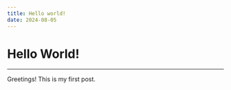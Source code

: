 ```yaml
---
title: Hello world!
date: 2024-08-05
---
```


# Hello World!
---
Greetings!
This is my first post.
